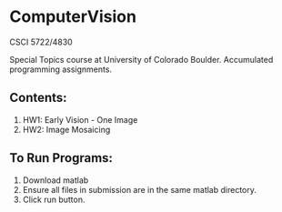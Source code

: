 # ComputerVision
CSCI 5722/4830

Special Topics course at University of Colorado Boulder. Accumulated programming assignments.

## Contents:
1. HW1: Early Vision - One Image
2. HW2: Image Mosaicing

## To Run Programs: 
1. Download matlab
2. Ensure all files in submission are in the same matlab directory. 
3. Click run button. 
